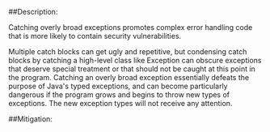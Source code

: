 ##Description:

Catching overly broad exceptions promotes complex error handling code that is more likely to contain security vulnerabilities.

Multiple catch blocks can get ugly and repetitive, but condensing catch blocks by catching a high-level class like Exception can obscure exceptions that deserve special treatment or that should not be caught at this point in the program. Catching an overly broad exception essentially defeats the purpose of Java's typed exceptions, and can become particularly dangerous if the program grows and begins to throw new types of exceptions. The new exception types will not receive any attention.

##Mitigation:
